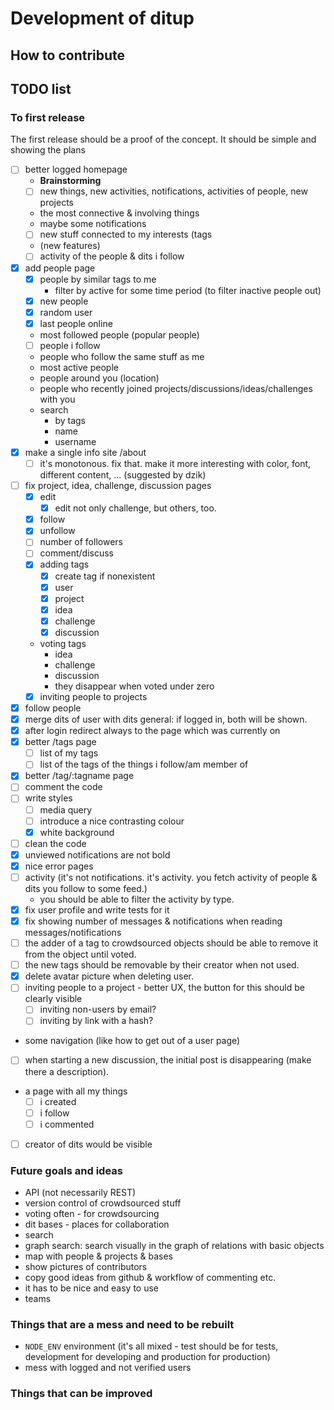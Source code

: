 # Development of ditup

## How to contribute

## TODO list

### To first release

The first release should be a proof of the concept. It should be simple and showing the plans

- [ ] better logged homepage
    - __Brainstorming__
    - [ ] new things, new activities, notifications, activities of people, new projects
    - the most connective & involving things
    - maybe some notifications
    - [ ] new stuff connected to my interests (tags
    - (new features)
    - [ ] activity of the people & dits i follow
- [x] add people page
    - [x] people by similar tags to me
        - filter by active for some time period (to filter inactive people out)
    - [x] new people
    - [x] random user
    - [x] last people online
    - most followed people (popular people)
    - [ ] people i follow
    - people who follow the same stuff as me
    - most active people
    - people around you (location)
    - people who recently joined projects/discussions/ideas/challenges with you
    - search
        - by tags
        - name
        - username
- [x] make a single info site /about
    - [ ] it's monotonous. fix that. make it more interesting with color, font, different content, ... (suggested by dzik)
- [ ] fix project, idea, challenge, discussion pages
    - [x] edit
        - [x] edit not only challenge, but others, too.
    - [x] follow
    - [x] unfollow
    - [ ] number of followers
    - [ ] comment/discuss
    - [x] adding tags
        - [x] create tag if nonexistent
        - [x] user
        - [x] project
        - [x] idea
        - [x] challenge
        - [x] discussion
    - voting tags
        - idea
        - challenge
        - discussion
        - they disappear when voted under zero
    - [x] inviting people to projects
- [x] follow people
- [x] merge dits of user with dits general: if logged in, both will be shown.
- [x] after login redirect always to the page which was currently on
- [x] better /tags page
  - [ ] list of my tags
  - [ ] list of the tags of the things i follow/am member of
- [x] better /tag/:tagname page
- [ ] comment the code
- [ ] write styles
    - [ ] media query
    - [ ] introduce a nice contrasting colour
    - [x] white background
- [ ] clean the code
- [x] unviewed notifications are not bold
- [x] nice error pages
- [ ] activity (it's not notifications. it's activity. you fetch activity of people & dits you follow to some feed.)
    - you should be able to filter the activity by type.
- [x] fix user profile and write tests for it
- [x] fix showing number of messages & notifications when reading messages/notifications
- [ ] the adder of a tag to crowdsourced objects should be able to remove it from the object until voted.
- [ ] the new tags should be removable by their creator when not used.
- [x] delete avatar picture when deleting user.
- [ ] inviting people to a project - better UX, the button for this should be clearly visible
  - [ ] inviting non-users by email?
  - [ ] inviting by link with a hash?
- some navigation (like how to get out of a user page)
- [ ] when starting a new discussion, the initial post is disappearing (make there a description).
- a page with all my things
  - [ ] i created
  - [ ] i follow
  - [ ] i commented
- [ ] creator of dits would be visible

### Future goals and ideas

- API (not necessarily REST)
- version control of crowdsourced stuff
- voting often - for crowdsourcing
- dit bases - places for collaboration
- search
- graph search: search visually in the graph of relations with basic objects
- map with people & projects & bases
- show pictures of contributors
- copy good ideas from github & workflow of commenting etc.
- it has to be nice and easy to use
- teams

### Things that are a mess and need to be rebuilt

- `NODE_ENV` environment (it's all mixed - test should be for tests, development for developing and production for production)
- mess with logged and not verified users

### Things that can be improved

